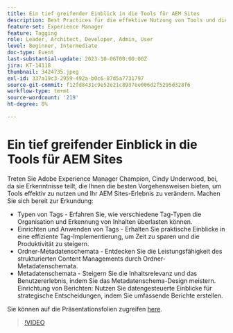 ```yaml
---
title: Ein tief greifender Einblick in die Tools für AEM Sites
description: Best Practices für die effektive Nutzung von Tools und die Transformation Ihrer AEM Sites-Erfahrung. Typen von Tags Erfahren Sie, wie verschiedene Tag-Typen die Organisation und Erkennung von Inhalten überlasten können.  Das Einrichten und Anwenden von Tags erhalten praktische Einblicke in eine effiziente Tag-Implementierung, um Zeit zu sparen und die Produktivität zu steigern.  Ordner-Metadatenschemata Entdecken Sie die Leistungsfähigkeit des strukturierten Content Managements durch Ordner-Metadatenschemata.Metadatenschemata Erhöhen Sie die Inhaltsrelevanz und das Benutzererlebnis durch die Verwaltung des Metadatenschema-Designs. Einrichtung von Berichten Nutzen Sie datengesteuerte Einblicke in strategische Entscheidungen, indem Sie umfassende Berichte einrichten. Sie können hier auf die Präsentationsfolien zugreifen.
feature-set: Experience Manager
feature: Tagging
role: Leader, Architect, Developer, Admin, User
level: Beginner, Intermediate
doc-type: Event
last-substantial-update: 2023-10-06T00:00:00Z
jira: KT-14118
thumbnail: 3424735.jpeg
exl-id: 337a19c3-2959-492a-b0c6-87d5a7731797
source-git-commit: f12fd8431c9e52e21c8937ee006d2f5295d328f6
workflow-type: tm+mt
source-wordcount: '219'
ht-degree: 0%

---
```


# Ein tief greifender Einblick in die Tools für AEM Sites

Treten Sie Adobe Experience Manager Champion, Cindy Underwood, bei, da sie Erkenntnisse teilt, die Ihnen die besten Vorgehensweisen bieten, um Tools effektiv zu nutzen und Ihr AEM Sites-Erlebnis zu verändern. Machen Sie sich bereit zur Erkundung:

* Typen von Tags - Erfahren Sie, wie verschiedene Tag-Typen die Organisation und Erkennung von Inhalten überlasten können.
* Einrichten und Anwenden von Tags - Erhalten Sie praktische Einblicke in eine effiziente Tag-Implementierung, um Zeit zu sparen und die Produktivität zu steigern.
* Ordner-Metadatenschemata - Entdecken Sie die Leistungsfähigkeit des strukturierten Content Managements durch Ordner-Metadatenschemata.
* Metadatenschemata - Steigern Sie die Inhaltsrelevanz und das Benutzererlebnis, indem Sie das Metadatenschema-Design meistern. Einrichtung von Berichten: Nutzen Sie datengesteuerte Einblicke für strategische Entscheidungen, indem Sie umfassende Berichte erstellen.

Sie können auf die Präsentationsfolien zugreifen [here](/help/learn-from-your-peers/assets/experience-manager/sept2023/AEM-Sites-Tools-Webinar.pdf).

>[!VIDEO](https://video.tv.adobe.com/v/3424735/?learn=on)
